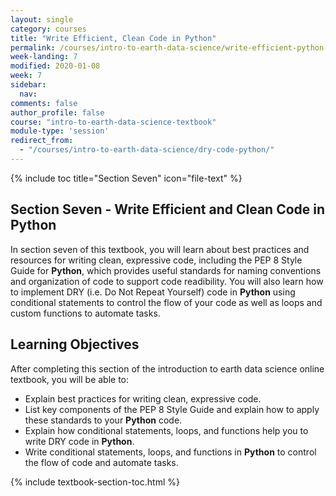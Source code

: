 ```yaml
---
layout: single
category: courses
title: "Write Efficient, Clean Code in Python"
permalink: /courses/intro-to-earth-data-science/write-efficient-python-code/
week-landing: 7
modified: 2020-01-08
week: 7
sidebar:
  nav:
comments: false
author_profile: false
course: "intro-to-earth-data-science-textbook"
module-type: 'session'
redirect_from:
  - "/courses/intro-to-earth-data-science/dry-code-python/"
---
```

{% include toc title="Section Seven" icon="file-text" %}

<div class="notice--info" markdown="1">

## <i class="fa fa-ship" aria-hidden="true"></i> Section Seven - Write Efficient and Clean Code in Python

In section seven of this textbook, you will learn about best practices and resources for writing clean, expressive code, including the PEP 8 Style Guide for **Python**, which provides useful standards for naming conventions and organization of code to support code readibility. You will also learn how to implement DRY (i.e. Do Not Repeat Yourself) code in **Python** using conditional statements to control the flow of your code as well as loops and custom functions to automate tasks. 


## <i class="fa fa-graduation-cap" aria-hidden="true"></i> Learning Objectives

After completing this section of the introduction to earth data science online textbook, you will be able to:

* Explain best practices for writing clean, expressive code. 
* List key components of the PEP 8 Style Guide and explain how to apply these standards to your **Python** code.
* Explain how conditional statements, loops, and functions help you to write DRY code in **Python**.
* Write conditional statements, loops, and functions in **Python** to control the flow of code and automate tasks. 

</div>


{% include textbook-section-toc.html %}

